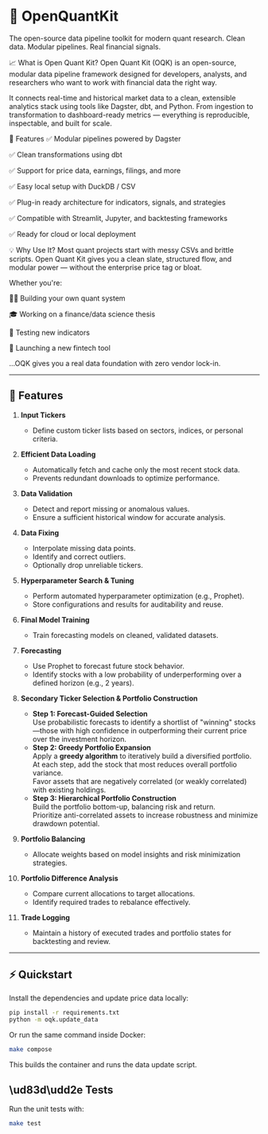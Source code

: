 # 🧠 OpenQuantKit

The open-source data pipeline toolkit for modern quant research.
Clean data. Modular pipelines. Real financial signals.

📈 What is Open Quant Kit?
Open Quant Kit (OQK) is an open-source, modular data pipeline framework designed for developers, analysts, and researchers who want to work with financial data the right way.

It connects real-time and historical market data to a clean, extensible analytics stack using tools like Dagster, dbt, and Python. From ingestion to transformation to dashboard-ready metrics — everything is reproducible, inspectable, and built for scale.

🔧 Features
✅ Modular pipelines powered by Dagster

✅ Clean transformations using dbt

✅ Support for price data, earnings, filings, and more

✅ Easy local setup with DuckDB / CSV

✅ Plug-in ready architecture for indicators, signals, and strategies

✅ Compatible with Streamlit, Jupyter, and backtesting frameworks

✅ Ready for cloud or local deployment

💡 Why Use It?
Most quant projects start with messy CSVs and brittle scripts.
Open Quant Kit gives you a clean slate, structured flow, and modular power — without the enterprise price tag or bloat.

Whether you're:

🧑‍💻 Building your own quant system

🎓 Working on a finance/data science thesis

🧠 Testing new indicators

🚀 Launching a new fintech tool

...OQK gives you a real data foundation with zero vendor lock-in.

---

## 🚀 Features

1. **Input Tickers**
   - Define custom ticker lists based on sectors, indices, or personal criteria.

2. **Efficient Data Loading**
   - Automatically fetch and cache only the most recent stock data.
   - Prevents redundant downloads to optimize performance.

3. **Data Validation**
   - Detect and report missing or anomalous values.
   - Ensure a sufficient historical window for accurate analysis.

4. **Data Fixing**
   - Interpolate missing data points.
   - Identify and correct outliers.
   - Optionally drop unreliable tickers.

5. **Hyperparameter Search & Tuning**
   - Perform automated hyperparameter optimization (e.g., Prophet).
   - Store configurations and results for auditability and reuse.

6. **Final Model Training**
   - Train forecasting models on cleaned, validated datasets.

7. **Forecasting**
   - Use Prophet to forecast future stock behavior.
   - Identify stocks with a low probability of underperforming over a defined horizon (e.g., 2 years).

8. **Secondary Ticker Selection & Portfolio Construction**
   - **Step 1: Forecast-Guided Selection**  
     Use probabilistic forecasts to identify a shortlist of "winning" stocks—those with high confidence in outperforming their current price over the investment horizon.
   - **Step 2: Greedy Portfolio Expansion**  
     Apply a **greedy algorithm** to iteratively build a diversified portfolio.  
     At each step, add the stock that most reduces overall portfolio variance.  
     Favor assets that are negatively correlated (or weakly correlated) with existing holdings.
   - **Step 3: Hierarchical Portfolio Construction**  
     Build the portfolio bottom-up, balancing risk and return.  
     Prioritize anti-correlated assets to increase robustness and minimize drawdown potential.

9. **Portfolio Balancing**
   - Allocate weights based on model insights and risk minimization strategies.

10. **Portfolio Difference Analysis**
    - Compare current allocations to target allocations.
    - Identify required trades to rebalance effectively.

11. **Trade Logging**
    - Maintain a history of executed trades and portfolio states for backtesting and review.

---

## ⚡ Quickstart

Install the dependencies and update price data locally:

```bash
pip install -r requirements.txt
python -m oqk.update_data
```

Or run the same command inside Docker:

```bash
make compose
```

This builds the container and runs the data update script.

## \ud83d\udd2e Tests

Run the unit tests with:

```bash
make test
```
